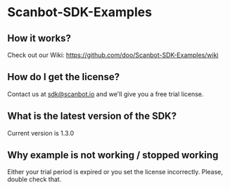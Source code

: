 # Scanbot-SDK-Examples

## How it works?

Check out our Wiki: https://github.com/doo/Scanbot-SDK-Examples/wiki

## How do I get the license?

Contact us at sdk@scanbot.io and we'll give you a free trial license.

## What is the latest version of the SDK?

Current version is 1.3.0

## Why example is not working / stopped working

Either your trial period is expired or you set the license incorrectly. Please, double check that.
